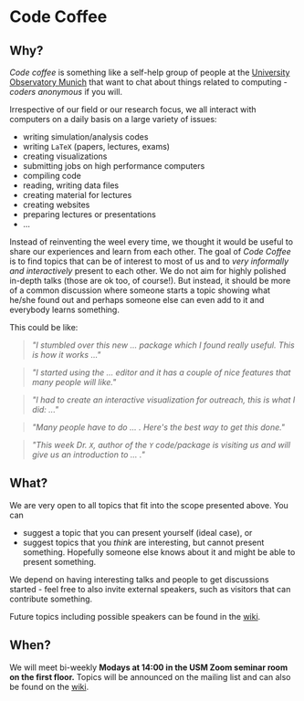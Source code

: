 # Code Coffee

## Why?

*Code coffee* is something like a self-help group of people at the [University Observatory Munich](http://www.usm.lmu.de) that want to chat about things related to computing - *coders anonymous* if you will.

Irrespective of our field or our research focus, we all interact with computers on a daily basis on a large variety of issues:

- writing simulation/analysis codes
- writing `LaTeX` (papers, lectures, exams)
- creating visualizations
- submitting jobs on high performance computers
- compiling code
- reading, writing data files
- creating material for lectures
- creating websites
- preparing lectures or presentations
- ...

Instead of reinventing the weel every time, we thought it would be useful to share our experiences and learn from each other. The goal of *Code Coffee* is to find topics that can be of interest to most of us and to *very informally and interactively* present to each other. We do not aim for highly polished in-depth talks (those are ok too, of course!). But instead, it should be more of a common discussion where someone starts a topic showing what he/she found out and perhaps someone else can even add to it and everybody learns something.

This could be like:

> *"I stumbled over this new ... package which I found really useful. This is how it works ..."*

> *"I started using the ... editor and it has a couple of nice features that many people will like."*

> *"I had to create an interactive visualization for outreach, this is what I did: ..."*

> *"Many people have to do ... . Here's the best way to get this done."*

> *"This week Dr. `X`, author of the `Y` code/package is visiting us and will give us an introduction to ... ."*

## What?

We are very open to all topics that fit into the scope presented above. You can

- suggest a topic that you can present yourself (ideal case), or
- suggest topics that you *think* are interesting, but cannot present something. Hopefully someone else knows about it and might be able to present something.

We depend on having interesting talks and people to get discussions started - feel free to also invite external speakers, such as visitors that can contribute something.

Future topics including possible speakers can be found in the [wiki](https://github.com/birnstiel/code-coffee/wiki).

## When?

We will meet bi-weekly **Modays at 14:00 in the USM Zoom seminar room on the first floor.** Topics will be announced on the mailing list and can also be found on the [wiki](https://github.com/birnstiel/code-coffee/wiki).
